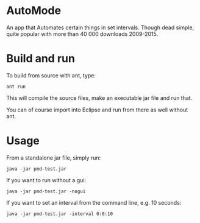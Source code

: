 # AutoMode

An app that Automates certain things in set intervals. Though dead simple, quite popular with more than 40 000 downloads 2009-2015.


# Build and run

To build from source with ant, type:

    ant run

This will compile the source files, make an executable jar file and run that.

You can of course import into Eclipse and run from there as well without ant.

# Usage

From a standalone jar file, simply run:

    java -jar pmd-test.jar

If you want to run without a gui:

    java -jar pmd-test.jar -nogui

If you want to set an interval from the command line, e.g. 10 seconds:

    java -jar pmd-test.jar -interval 0:0:10

